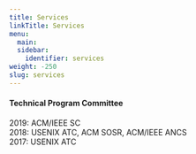 ```yaml
---
title: Services
linkTitle: Services
menu:
  main:
  sidebar:
    identifier: services
weight: -250
slug: services
---
```

#### Technical Program Committee

2019: ACM/IEEE SC  
2018: USENIX ATC, ACM SOSR, ACM/IEEE ANCS  
2017: USENIX ATC  

